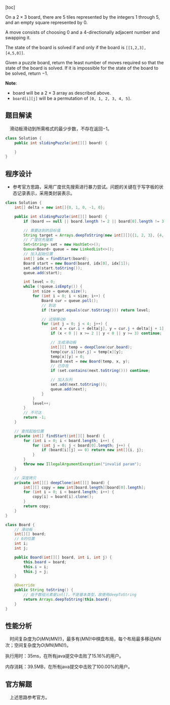 [toc]

On a $2 \times 3$ board, there are $5$ tiles represented by the integers $1$ through $5$, and an empty square represented by $0$.

A move consists of choosing $0$ and a 4-directionally adjacent number and swapping it.

The state of the board is solved if and only if the board is `[[1,2,3],[4,5,0]]`.

Given a puzzle board, return the least number of moves required so that the state of the board is solved. If it is impossible for the state of the board to be solved, return $-1$.



**Note**:

* board will be a $2 \times 3$ array as described above.
* `board[i][j]` will be a permutation of `[0, 1, 2, 3, 4, 5]`.



## 题目解读

&emsp;滑动板滑动到所需格式的最少步数，不存在返回$-1$。

```java
class Solution {
    public int slidingPuzzle(int[][] board) {

    }
}
```

## 程序设计

* 参考官方思路，采用广度优先搜索进行暴力尝试。问题的关键在于写字板的状态记录表示，采用类封装表示。

```java
class Solution {
    int[] delta = new int[]{0, 1, 0, -1, 0};

    public int slidingPuzzle(int[][] board) {
        if (board == null || board.length != 2 || board[0].length != 3) throw new IllegalArgumentException("invalid param");

        // 需要达到的目标值
        String target = Arrays.deepToString(new int[][]{{1, 2, 3}, {4, 5, 0}});
        // 广度优先搜索
        Set<String> set = new HashSet<>();
        Queue<Board> queue = new LinkedList<>();
        // 加入起始位置
        int[] idx = findStart(board);
        Board start = new Board(board, idx[0], idx[1]);
        set.add(start.toString());
        queue.add(start);

        int level = 0;
        while (!queue.isEmpty()) {
            int size = queue.size();
            for (int i = 0; i < size; i++) {
                Board cur = queue.poll();
                // 到达
                if (target.equals(cur.toString())) return level;

                // 试探移动0
                for (int j = 0; j < 4; j++) {
                    int x = cur.i + delta[j], y = cur.j + delta[j + 1];
                    if (x < 0 || x >= 2 || y < 0 || y >= 3) continue;

                    // 生成滑动板
                    int[][] temp = deepClone(cur.board);
                    temp[cur.i][cur.j] = temp[x][y];
                    temp[x][y] = 0;
                    Board next = new Board(temp, x, y);
                    // 已存在
                    if (set.contains(next.toString())) continue;

                    // 加入队列
                    set.add(next.toString());
                    queue.add(next);
                }
            }
            level++;
        }
        // 不可达
        return -1;
    }

    // 查找起始位置
    private int[] findStart(int[][] board) {
        for (int i = 0; i < board.length; i++) {
            for (int j = 0; j < board[0].length; j++) {
                if (board[i][j] == 0) return new int[]{i, j};
            }
        }
        throw new IllegalArgumentException("invalid param");
    }

    // 深度拷贝
    private int[][] deepClone(int[][] board) {
        int[][] copy = new int[board.length][board[0].length];
        for (int i = 0; i < board.length; i++) {
            copy[i] = board[i].clone();
        }
        return copy;
    }
}

class Board {
    // 滑动板
    int[][] board;
    // 0的位置
    int i;
    int j;

    public Board(int[][] board, int i, int j) {
        this.board = board;
        this.i = i;
        this.j = j;
    }

    @Override
    public String toString() {
        // 由于数组元素是int[]，不是基本类型，故使用deepToString
        return Arrays.deepToString(this.board);
    }
}
```

## 性能分析

&emsp;时间复杂度为$O(MN(MN)!)$，最多有$(MN)!$中棋盘布局，每个布局最多移动$MN$次；空间复杂度为$O(MN(MN)!)$。

执行用时：35ms，在所有java提交中击败了15.16%的用户。

内存消耗：39.5MB，在所有java提交中击败了100.00%的用户。

## 官方解题

&emsp;上述思路参考官方。